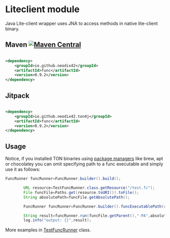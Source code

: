 # Liteclient module

Java Lite-client wrapper uses JNA to access methods in native lite-client binary.

## Maven [![Maven Central][maven-central-svg]][maven-central]

```xml

<dependency>
    <groupId>io.github.neodix42</groupId>
    <artifactId>func</artifactId>
    <version>0.9.2</version>
</dependency>
```

## Jitpack

```xml

<dependency>
    <groupId>io.github.neodix42.ton4j</groupId>
    <artifactId>func</artifactId>
    <version>0.9.2</version>
</dependency>
```

## Usage

Notice, if you installed TON binaries using [package managers](https://github.com/ton-blockchain/packages) like brew,
apt or chocolatey you can omit specifying path to a func executable and simply use it as follows:

```java
FuncRunner funcRunner=FuncRunner.builder().build();
```

```java
        URL resource=TestFuncRunner.class.getResource("/test.fc");
        File funcFile=Paths.get(resource.toURI()).toFile();
        String absolutePath=funcFile.getAbsolutePath();

        FuncRunner funcRunner=FuncRunner.builder().funcExecutablePath(resourcePath).build();

        String result=funcRunner.run(funcFile.getParent(),"-PA",absolutePath);
        log.info("output: {}",result);
```

More examples in [TestFuncRunner](../func/src/test/java/org/ton/java/func/TestFuncRunner.java) class.


[maven-central-svg]: https://img.shields.io/maven-central/v/io.github.neodix42/func

[maven-central]: https://mvnrepository.com/artifact/io.github.neodix42/func

[ton-svg]: https://img.shields.io/badge/Based%20on-TON-blue

[ton]: https://ton.org